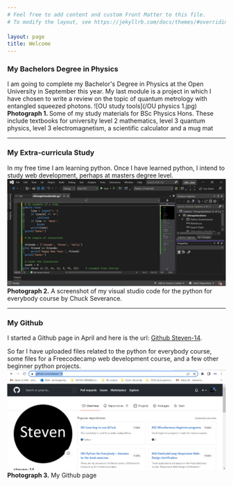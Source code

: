```yaml
---
# Feel free to add content and custom Front Matter to this file.
# To modify the layout, see https://jekyllrb.com/docs/themes/#overriding-theme-defaults

layout: page
title: Welcome
---
```

<h3>My Bachelors Degree in Physics</h3>
I am going to complete my Bachelor's Degree in Physics at the Open University in September this year. My last module is a project in which I have chosen to write a review on the topic of quantum metrology with entangled squeezed photons.
![OU study tools](/OU physics 1.jpg)
<strong>Photograph 1. </strong> Some of my study materials for BSc Physics Hons. These include textbooks for university level 2 mathematics, level 3 quantum physics, level 3 electromagnetism, a scientific calculator and a mug mat
<hr>
<h3>My Extra-curricula Study</h3>

In my free time I am learning python. Once I have learned python, I intend to study web development, perhaps at masters degree level.
![I like programming](/images2/programming.jpg)
<strong>Photograph 2.</strong> A screenshot of my visual studio code for the python for everybody course by Chuck Severance.
<hr>
<h3>My Github</h3>


I started a Github page in April and here is the url: [Github Steven-14](https://github.com/steven-14).

So far I have uploaded files related to the python for everybody course, some files for a Freecodecamp web development course, and a few other beginner python projects.
![I like Github](/images3/githubsteven1.jpg)
<strong>Photograph 3.</strong> My Github page
